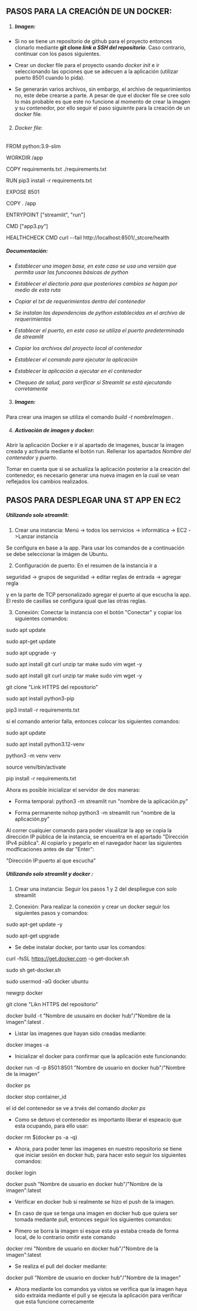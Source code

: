 

## PASOS PARA LA CREACIÓN DE UN DOCKER: 
1. ##### _Imagen:_
* Si no se tiene un repositorio de github para el proyecto entonces clonarlo mediante **git clone _link a SSH del repositorio_**. Caso contrario, continuar con los pasos siguientes. 

* Crear un docker file para el proyecto usando _docker init_ e ir seleccionando las opciones que se adecuen a la aplicación (utilizar puerto 8501 cuando lo pida). 

* Se generarán varios archivos, sin embargo, el archivo de requerimientos no, este debe crearse a parte. A pesar de que el docker file se cree solo lo más probable es que este no funcione al momento de crear la imagen y su contenedor, por ello seguir el paso siguiente para la creación de un docker file. 


2. ###### _Docker file_:
FROM python:3.9-slim

WORKDIR /app

COPY requirements.txt ./requirements.txt

RUN pip3 install -r requirements.txt

EXPOSE 8501

COPY . /app

ENTRYPOINT ["streamlit", "run"]

CMD ["app3.py"]

HEALTHCHECK CMD curl --fail http://localhost:8501/_stcore/health



##### _Documentación_: 
* _Establecer una imagen base, en este caso se usa una versión que permita usar las funcoones básicas de python_

* _Establecer el diectorio para que posteriores cambios se hagan por medio de esta ruta_

* _Copiar el txt de requerimientos dentro del contenedor_

* _Se instalan las dependencias de python establecidas en el archivo de requerimientos_

* _Establecer el puerto, en este caso se utiliza el puerto predeterminado de streamlit_

* _Copiar los archivos del proyecto local al contenedor_

* _Establecer el comando para ejecutar la aplicación_

* _Establecer la aplicación a ejecutar en el contenedor_ 

* _Chequeo de salud, para verificar si Streamlit se está ejecutando corretamente_


3. ##### Imagen: 
Para crear una imagen se utiliza el comando _build -t nombreImagen ._ 

4. ##### Activación de imagen y docker:
Abrir la aplicación Docker e ir al apartado de imagenes, buscar la imagen creada y activarla mediante el botón run. Rellenar los apartados _Nombre del contenedor_ y _puerto_.

Tomar en cuenta que si se actualiza la aplicación posterior a la creación del contenedor, es necesario generar una nueva imagen en la cual se vean reflejados los cambios realizados. 



## PASOS PARA DESPLEGAR UNA ST APP EN EC2
##### Utilizando solo streamlit: 
1. Crear una instancia:
Menú -> todos los serrvicios -> informática -> EC2 ->Lanzar instancia

Se configura en base a la app. Para usar los comandos de a continuación se debe seleccionar la imágen de Ubuntu. 

2. Configuración de puerto:
En el resumen de la instancia ir a 

seguridad -> grupos de seguridad -> editar reglas de entrada -> agregar regla

y en la parte de TCP personalizado agregar el puerto al que escucha la app. El resto de casillas se configura igual que las otras reglas. 

3. Conexión:
Conectar la instancia con el botón "Conectar" y copiar los siguientes comandos:

sudo apt update

sudo apt-get update

sudo apt upgrade -y

sudo apt install git curl unzip tar make sudo vim wget -y

sudo apt install git curl unzip tar make sudo vim wget -y

git clone "Link HTTPS del repositorio"

sudo apt install python3-pip

pip3 install -r requirements.txt

si el comando anterior falla, entonces colocar los siguientes comandos:

sudo apt update 

sudo apt install python3.12-venv

python3 -m venv venv

source venv/bin/activate

pip install -r requirements.txt

Ahora es posible inicializar el servidor de dos maneras: 

* Forma temporal: 
python3 -m streamlit run "nombre de la aplicación.py"

* Forma permanente
nohop python3 -m streamlit run "nombre de la aplicación.py"

Al correr cualquier comando para poder visualizar la app se copia la dirección IP pública de la instancia, se encuentra en el apartado "Dirección IPv4 pública". Al copiarlo y pegarlo en el navegador hacer las siguientes modficaciones antes de dar "Enter":

"Dirección IP:puerto al que escucha"



##### Utilizando solo streamlit y docker : 
1. Crear una instancia:
Seguir los pasos 1 y 2 del despliegue con solo streamlit

2. Conexión: 
Para realizar la conexión y crear un docker seguir los siguientes pasos y comandos: 

sudo apt-get update -y

sudo apt-get upgrade

* Se debe instalar docker, por tanto usar los comandos: 

curl -fsSL https://get.docker.com -o get-docker.sh

sudo sh get-docker.sh

sudo usermod -aG docker ubuntu

newgrp docker

git clone "Likn HTTPS del repositorio"

docker build -t "Nombre de ususairo en docker hub"/"Nombre de la imagen":latest . 

* Listar las imagenes que hayan sido creadas mediante: 

docker images -a  

* Inicializar el docker para confirmar que la aplicación este funcionando:

docker run -d -p 8501:8501 "Nombre de usuario en docker hub"/"Nombre de la imagen" 

docker ps  

docker stop container_id

el id del contenedor se ve a trvés del comando _docker ps_

* Como se detuvo el contenedor es importanto liberar el espeacio que esta ocupando, para ello usar: 

docker rm $(docker ps -a -q)

* Ahora, para poder tener las imagenes en nuestro repositorio se tiene que iniciar sesión en docker hub, para hacer esto seguir los siguientes comandos: 

docker login 

docker push "Nombre de usuario en docker hub"/"Nombre de la imagen":latest 

* Verificar en docker hub si realmente se hizo el push de la imagen. 

* En caso de que se tenga una imagen en docker hub que quiera ser tomada mediante pull, entonces seguir los siguientes comandos: 

* Pimero se borra la imagen si esque esta ya estaba creada de forma local, de lo contrario omitir este comando

docker rmi "Nombre de usuario en docker hub"/"Nombre de la imagen":latest

* Se realiza el pull del docker mediante: 

docker pull "Nombre de usuario en docker hub"/"Nombre de la imagen"

* Ahora mediante los comandos ya vistos se verifica que la imagen haya sido extraída mediante el pull y se ejecuta la aplicación para verificar que esta funcione correcamente
